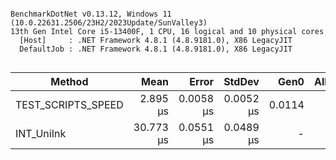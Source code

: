 ```

BenchmarkDotNet v0.13.12, Windows 11 (10.0.22631.2506/23H2/2023Update/SunValley3)
13th Gen Intel Core i5-13400F, 1 CPU, 16 logical and 10 physical cores
  [Host]     : .NET Framework 4.8.1 (4.8.9181.0), X86 LegacyJIT
  DefaultJob : .NET Framework 4.8.1 (4.8.9181.0), X86 LegacyJIT


```
| Method             | Mean      | Error     | StdDev    | Gen0   | Allocated |
|------------------- |----------:|----------:|----------:|-------:|----------:|
| TEST_SCRIPTS_SPEED |  2.895 μs | 0.0058 μs | 0.0052 μs | 0.0114 |      64 B |
| INT_UniInk         | 30.773 μs | 0.0551 μs | 0.0489 μs |      - |      96 B |
